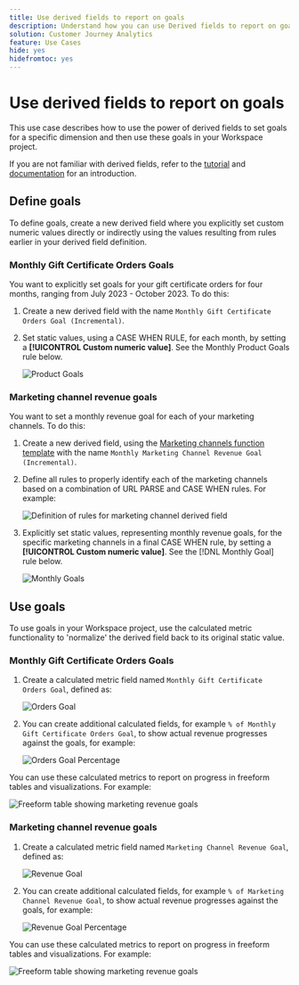 ```yaml
---
title: Use derived fields to report on goals
description: Understand how you can use Derived fields to report on goals (targets) in your Workspace projects.
solution: Customer Journey Analytics
feature: Use Cases
hide: yes
hidefromtoc: yes
---
```


# Use derived fields to report on goals

This use case describes how to use the power of derived fields to set goals for a specific dimension and then use these goals in your Workspace project.

If you are not familiar with derived fields, refer to the [tutorial](https://experienceleague.adobe.com/docs/customer-journey-analytics-learn/tutorials/data-views/derived-fields-in-cja.html?lang=en) and [documentation](../data-views/derived-fields/derived-fields.md) for an introduction.


## Define goals

To define goals, create a new derived field where you explicitly set custom numeric values directly or indirectly using the values resulting from rules earlier in your derived field definition.


### Monthly Gift Certificate Orders Goals

You want to explicitly set goals for your gift certificate orders for four months, ranging from July 2023 - October 2023. To do this:

1. Create a new derived field with the name `Monthly Gift Certificate Orders Goal (Incremental)`.

1. Set static values, using a CASE WHEN RULE, for each month, by setting a **[!UICONTROL Custom numeric value]**. See the Monthly Product Goals rule below.

    ![Product Goals](assets/goals-derived-field-product-goals-1.png)


### Marketing channel revenue goals

You want to set a monthly revenue goal for each of your marketing channels. To do this:

1. Create a new derived field, using the [Marketing channels function template](/help/data-views/derived-fields/derived-fields.md#marketing-channels) with the name `Monthly Marketing Channel Revenue Goal (Incremental)`.

1. Define all rules to properly identify each of the marketing channels based on a combination of URL PARSE and CASE WHEN rules. For example:

    ![Definition of rules for marketing channel derived field](assets/goals-derived-field-marketing-channel-1.png)

1. Explicitly set static values, representing monthly revenue goals, for the specific marketing channels in a final CASE WHEN rule, by setting a **[!UICONTROL Custom numeric value]**. See the [!DNL Monthly Goal] rule below.

    ![Monthly Goals](assets/goals-derived-field-marketing-channel-2.png)



## Use goals

To use goals in your Workspace project, use the calculated metric functionality to 'normalize' the derived field back to its original static value.

### Monthly Gift Certificate Orders Goals

1. Create a calculated metric field named `Monthly Gift Certificate Orders Goal`, defined as:

    ![Orders Goal](assets/calculated-metric-ordersgoals.png)

1. You can create additional calculated fields, for example `% of Monthly Gift Certificate Orders Goal`, to show actual revenue progresses against the goals, for example:

    ![Orders Goal Percentage](assets/calculated-metric-ordersgoalspercent.png)

You can use these calculated metrics to report on progress in freeform tables and visualizations. For example:

![Freeform table showing marketing revenue goals](assets/freeform-table-product-order-goals.png)


### Marketing channel revenue goals

1. Create a calculated metric field named `Marketing Channel Revenue Goal`, defined as:

    ![Revenue Goal](assets/calculated-metric-revenuegoals.png)

1. You can create additional calculated fields, for example `% of Marketing Channel Revenue Goal`, to show actual revenue progresses against the goals, for example:

    ![Revenue Goal Percentage](assets/calculated-metric-revenuegoalspercent.png)

You can use these calculated metrics to report on progress in freeform tables and visualizations. For example:

![Freeform table showing marketing revenue goals](assets/freeform-table-marketing-channel-revenue-goals.png)
